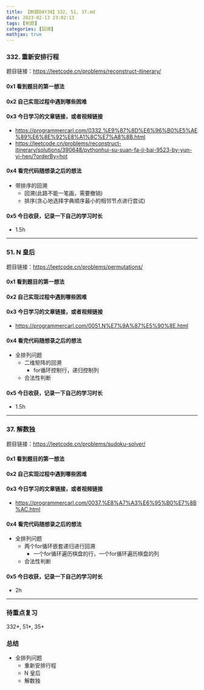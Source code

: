 ```yaml
---
title: 【刷题DAY30】332, 51, 37.md
date: 2023-02-13 23:02:13
tags: [刷题] 
categories: [回溯]
mathjax: true 
---
```


### 332. 重新安排行程
题目链接：https://leetcode.cn/problems/reconstruct-itinerary/

#### 0x1 看到题目的第一想法   

#### 0x2 自己实现过程中遇到哪些困难  

#### 0x3 今日学习的文章链接，或者视频链接
- https://programmercarl.com/0332.%E9%87%8D%E6%96%B0%E5%AE%89%E6%8E%92%E8%A1%8C%E7%A8%8B.html
- https://leetcode.cn/problems/reconstruct-itinerary/solutions/390648/pythonhui-su-suan-fa-ji-bai-9523-by-yun-yi-hen/?orderBy=hot

#### 0x4 看完代码随想录之后的想法 
- 带排序的回溯
    - 回溯(此路不能一笔画，需要撤销)
    - 排序(贪心地选择字典顺序最小的相邻节点进行尝试)  


#### 0x5 今日收获，记录一下自己的学习时长
- 1.5h

---

### 51. N 皇后
题目链接：https://leetcode.cn/problems/permutations/

#### 0x1 看到题目的第一想法   

#### 0x2 自己实现过程中遇到哪些困难 

#### 0x3 今日学习的文章链接，或者视频链接
- https://programmercarl.com/0051.N%E7%9A%87%E5%90%8E.html

#### 0x4 看完代码随想录之后的想法 
- 全排列问题
    - 二维矩阵的回溯
        - for循环控制行，递归控制列
    - 合法性判断
 
#### 0x5 今日收获，记录一下自己的学习时长
- 1.5h

---

### 37. 解数独
题目链接：https://leetcode.cn/problems/sudoku-solver/

#### 0x1 看到题目的第一想法   

#### 0x2 自己实现过程中遇到哪些困难  

#### 0x3 今日学习的文章链接，或者视频链接
- https://programmercarl.com/0037.%E8%A7%A3%E6%95%B0%E7%8B%AC.html

#### 0x4 看完代码随想录之后的想法 
- 全排列问题
    - 两个for循环嵌套递归进行回溯
        - 一个for循环遍历棋盘的行，一个for循环遍历棋盘的列
    - 合法性判断  

#### 0x5 今日收获，记录一下自己的学习时长
- 2h

---

### 待重点复习   
332*, 51*, 35*

### 总结   
- 全排列问题
    - 重新安排行程
    - N 皇后
    - 解数独